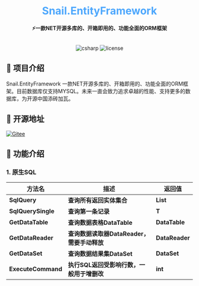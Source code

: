 <div align="center">
	<h1 align="center" style="color:#4da7fd"><b>Snail.EntityFramework</b></h1>
</div>
<div align="center">
<span align="center" style="font-weight:bold" >⚡一款NET开源多库的、开箱即用的、功能全面的ORM框架</span>
</div>
<br>
<p align="center">
<img alt="csharp" src="https://img.shields.io/badge/language-csharp-brightgreen.svg">
<img alt="license" src="https://img.shields.io/badge/license-MIT-blue.svg">
</p>

## 🚩 项目介绍
Snail.EntityFramework 一款NET开源多库的、开箱即用的、功能全面的ORM框架。目前数据库仅支持MYSQL。未来一直会致力追求卓越的性能、支持更多的数据库，为开源中国添砖加瓦。

## 🏅 开源地址
[![Gitee](https://shields.io/badge/Gitee-https://gitee.com/weile0796/Snail.EntityFramework-green?logo=gitee&style=flat&logoColor=red)](https://gitee.com/weile0796/Snail.EntityFramework.git)


## 🎉 功能介绍
### 1. **原生SQL**

| 方法名                | 描述                     | 返回值   |
| --------------------- | ------------------------ | -------- |
| **SqlQuery<T>**       | **查询所有返回实体集合** | **List** |
| **SqlQuerySingle<T>** | **查询第一条记录**       | **T**    |
| **GetDataTable** | **查询数据表格DataTable**       | **DataTable**    |
| **GetDataReader** | **查询数据读取器DataReader，需要手动释放**       | **DataReader**    |
| **GetDataSet** | **查询数据结果集DataSet**       | **DataSet**    |
| **ExecuteCommand** | **执行SQL返回受影响行数，一般用于增删改**       | **int**    |
